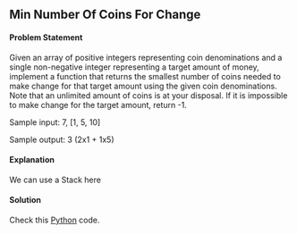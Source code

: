 ## Min Number Of Coins For Change

#### Problem Statement


Given an array of positive integers representing coin denominations and a single non-negative integer representing a target amount of money, implement a
function that returns the smallest number of coins needed to make change for that target amount using the given coin denominations. Note that an unlimited
amount of coins is at your disposal. If it is impossible to make change for the target amount, return -1.

Sample input: 7, [1, 5, 10]

Sample output: 3 (2x1 + 1x5)



#### Explanation

We can use a Stack here


#### Solution

Check this [Python](../solution/Minimum_Number_Of_Coins_For_Change.py) code.

